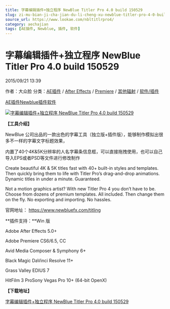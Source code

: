 ```yaml
---
title: 字幕编辑插件+独立程序 NewBlue Titler Pro 4.0 build 150529
slug: zi-mu-bian-ji-cha-jian-du-li-cheng-xu-newblue-titler-pro-4-0-build-150529
source_url: https://www.lookae.com/nbltitlrpro4/
category: aechajian
tags: [AE插件, Newblue, 插件, 软件]
---
```

# 字幕编辑插件+独立程序 NewBlue Titler Pro 4.0 build 150529

2015/09/21 13:39

作者：大众脸
分类：[AE插件](https://www.lookae.com/after-effects/aechajian/) / [After Effects](https://www.lookae.com/after-effects/) / [Premiere](https://www.lookae.com/qitarjcj/premierezy/) / [其他辐射](https://www.lookae.com/others/) / [软件/插件](https://www.lookae.com/qitarjcj/)

[AE插件](https://www.lookae.com/tag/ae%e6%8f%92%e4%bb%b6/)[Newblue](https://www.lookae.com/tag/newblue/)[插件](https://www.lookae.com/tag/%e6%8f%92%e4%bb%b6/)[软件](https://www.lookae.com/tag/%e8%bd%af%e4%bb%b6/)

[![字幕编辑插件+独立程序 NewBlue Titler Pro 4.0 build 150529](https://www.lookae.com/wp-content/uploads/2015/09/NBlTitlrPro4.jpg "字幕编辑插件+独立程序 NewBlue Titler Pro 4.0 build 150529-LookAE.com")](https://www.lookae.com/wp-content/uploads/2015/09/NBlTitlrPro4.jpg)

**【工具介绍】**

NewBlue 公司出品的一款出色的字幕工具（独立版+插件版），能够制作模拟出很多不一样的字幕文字标题效果，

内置了40个4K&5K分辨率的人名字幕条信息框，可以直接拖拽使用，也可以自己导入EPS或者PSD等文件进行修改制作

Create beautiful 4K & 5K titles fast with 40+ built-in styles and templates. Then quickly bring them to life with Titler Pro’s drag-and-drop animations. Dynamic titles in under a minute. Guaranteed.

Not a motion graphics artist? With new Titler Pro 4 you don’t have to be. Choose from dozens of premium templates. All included. Then change them on the fly. No exporting and importing. No hassles.

官网地址： https://www.newbluefx.com/titling

**插件支持：**Win 版

Adobe After Effects 5.0+

Adobe Premiere CS6/6.5, CC

Avid Media Composer & Symphony 6+

Black Magic DaVinci Resolve 11+

Grass Valley EDIUS 7

HitFilm 3 ProSony Vegas Pro 10+ (64-bit OpenX)

**【下载地址】**

[字幕编辑插件+独立程序 NewBlue Titler Pro 4.0 build 150529](https://www.400gb.com/file/119343056)
